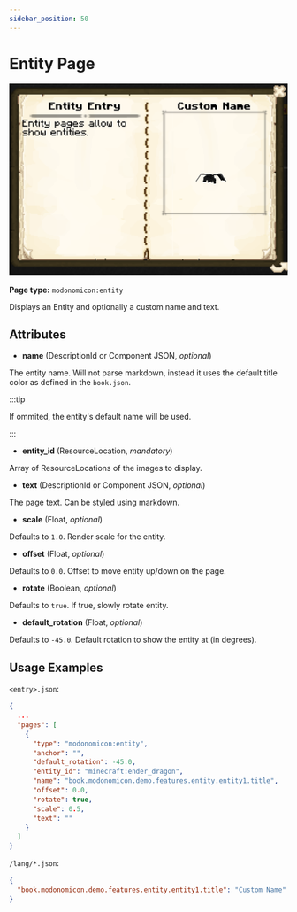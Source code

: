 ```yaml
---
sidebar_position: 50
---
```


# Entity Page

![Entity Page](/img/docs/basics/page-types/entity-page.png)

**Page type:** `modonomicon:entity`

Displays an Entity and optionally a custom name and text.

## Attributes

* **name** (DescriptionId or Component JSON, _optional_)

The entity name. Will not parse markdown, instead it uses the default title color as defined in the `book.json`.   

:::tip

If ommited, the entity's default name will be used.

:::
<!-- TODO: link to book settings here -->

* **entity_id** (ResourceLocation, _mandatory_)

Array of ResourceLocations of the images to display.

* **text** (DescriptionId or Component JSON, _optional_)

The page text. Can be styled using markdown.

* **scale** (Float, _optional_)

Defaults to `1.0`. Render scale for the entity.

* **offset** (Float, _optional_)

Defaults to `0.0`. Offset to move entity up/down on the page.

* **rotate** (Boolean, _optional_)

Defaults to `true`. If true, slowly rotate entity.

* **default_rotation** (Float, _optional_)

Defaults to `-45.0`. Default rotation to show the entity at (in degrees).

## Usage Examples

`<entry>.json`:

```json
{
  ...
  "pages": [
    {
      "type": "modonomicon:entity",
      "anchor": "",
      "default_rotation": -45.0,
      "entity_id": "minecraft:ender_dragon",
      "name": "book.modonomicon.demo.features.entity.entity1.title",
      "offset": 0.0,
      "rotate": true,
      "scale": 0.5,
      "text": ""
    }
  ]
}
```  

`/lang/*.json`:

```json
{
  "book.modonomicon.demo.features.entity.entity1.title": "Custom Name"
}
```
